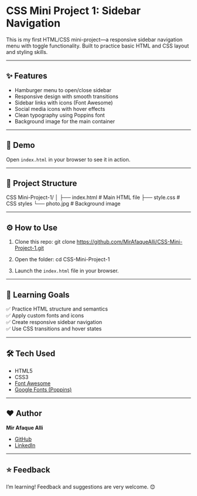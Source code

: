 # CSS Mini Project 1: Sidebar Navigation

This is my first HTML/CSS mini-project—a responsive sidebar navigation menu with toggle functionality. Built to practice basic HTML and CSS layout and styling skills.

---

## ✨ Features

- Hamburger menu to open/close sidebar
- Responsive design with smooth transitions
- Sidebar links with icons (Font Awesome)
- Social media icons with hover effects
- Clean typography using Poppins font
- Background image for the main container

---

## 🚀 Demo

Open `index.html` in your browser to see it in action.

---

## 📂 Project Structure

CSS Mini-Project-1/
│
├── index.html # Main HTML file
├── style.css # CSS styles
└── photo.jpg # Background image

---

## ⚙️ How to Use

1. Clone this repo:
git clone https://github.com/MirAfaqueAlli/CSS-Mini-Project-1.git

2. Open the folder:
cd CSS-Mini-Project-1

3. Launch the `index.html` file in your browser.

---

## 🎯 Learning Goals

✅ Practice HTML structure and semantics  
✅ Apply custom fonts and icons  
✅ Create responsive sidebar navigation  
✅ Use CSS transitions and hover states  

---

## 🛠️ Tech Used

- HTML5
- CSS3
- [Font Awesome](https://fontawesome.com/)
- [Google Fonts (Poppins)](https://fonts.google.com/specimen/Poppins)

---

## ❤️ Author

**Mir Afaque Alli**

- [GitHub](https://github.com/MirAfaqueAlli)
- [LinkedIn](https://www.linkedin.com/in/mir-afaque-alli) 

---

## ⭐️ Feedback

I’m learning! Feedback and suggestions are very welcome. 😊
